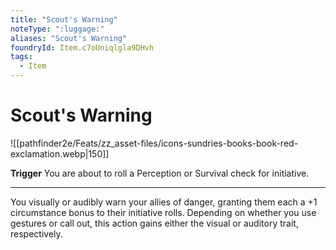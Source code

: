 ```yaml
---
title: "Scout's Warning"
noteType: ":luggage:"
aliases: "Scout's Warning"
foundryId: Item.c7oUniqlgla9DHvh
tags:
  - Item
---
```


# Scout's Warning
![[pathfinder2e/Feats/zz_asset-files/icons-sundries-books-book-red-exclamation.webp|150]]

**Trigger** You are about to roll a Perception or Survival check for initiative.

* * *

You visually or audibly warn your allies of danger, granting them each a +1 circumstance bonus to their initiative rolls. Depending on whether you use gestures or call out, this action gains either the visual or auditory trait, respectively.


